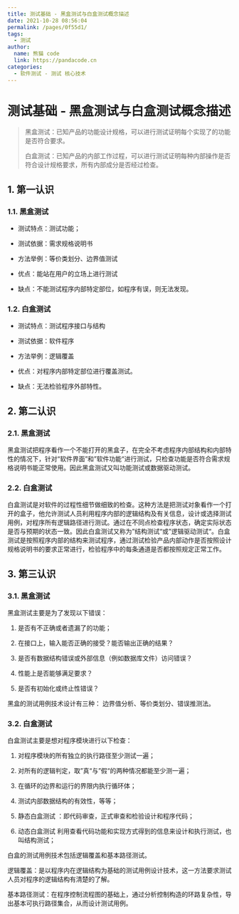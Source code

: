 ```yaml
---
title: 测试基础 - 黑盒测试与白盒测试概念描述
date: 2021-10-28 08:56:04
permalink: /pages/0f55d1/
tags: 
  - 测试
author: 
  name: 熊猫 code
  link: https://pandacode.cn
categories: 
  - 软件测试 - 测试 核心技术
---
```


# 测试基础 - 黑盒测试与白盒测试概念描述

> 黑盒测试：已知产品的功能设计规格，可以进行测试证明每个实现了的功能是否符合要求。
>
> 白盒测试：已知产品的内部工作过程，可以进行测试证明每种内部操作是否符合设计规格要求，所有内部成分是否经过检查。

## 1. 第一认识

### 1.1. 黑盒测试

- 测试特点：测试功能；

- 测试依据：需求规格说明书

- 方法举例：等价类划分、边界值测试

- 优点：能站在用户的立场上进行测试

- 缺点：不能测试程序内部特定部位，如程序有误，则无法发现。

### 1.2. 白盒测试

- 测试特点：测试程序接口与结构

- 测试依据：软件程序

- 方法举例：逻辑覆盖

- 优点：对程序内部特定部位进行覆盖测试。

- 缺点：无法检验程序外部特性。

##  2. 第二认识

### 2.1. 黑盒测试

​		黑盒测试把程序看作一个不能打开的黑盒子，在完全不考虑程序内部结构和内部特性的情况下，针对“软件界面”和”软件功能“进行测试，只检查功能是否符合需求规格说明书能正常使用。因此黑盒测试又叫功能测试或数据驱动测试。

### 2.2. 白盒测试

​		白盒测试是对软件的过程性细节做细致的检查。这种方法是把测试对象看作一个打开的盒子，他允许测试人员利用程序内部的逻辑结构及有关信息，设计或选择测试用例，对程序所有逻辑路径进行测试。通过在不同点检查程序状态，确定实际状态是否与预期的状态一致。因此白盒测试又称为”结构测试“或”逻辑驱动测试“。白盒测试是按照程序内部的结构来测试程序，通过测试检验产品内部动作是否按照设计规格说明书的要求正常进行，检验程序中的每条通道是否都按照规定正常工作。

## 3. 第三认识

### 3.1. 黑盒测试

黑盒测试主要是为了发现以下错误：

1. 是否有不正确或者遗漏了的功能；

2. 在接口上，输入能否正确的接受？能否输出正确的结果？

3. 是否有数据结构错误或外部信息（例如数据库文件）访问错误？

4. 性能上是否能够满足要求？

5. 是否有初始化或终止性错误？

黑盒的测试用例技术设计有三种：  边界值分析、等价类划分、错误推测法。

### 3.2. 白盒测试

白盒测试主要是想对程序模块进行以下检查：

1. 对程序模块的所有独立的执行路径至少测试一遍；

2. 对所有的逻辑判定，取”真“与”假“的两种情况都能至少测一遍；

3. 在循环的边界和运行的界限内执行循环体；

4. 测试内部数据结构的有效性，等等；

5. 静态白盒测试  ：即代码审查，正式审查和检验设计和程序代码；

6. 动态白盒测试 利用查看代码功能和实现方式得到的信息来设计和执行测试，也叫结构测试；

白盒的测试用例技术包括逻辑覆盖和基本路径测试。

逻辑覆盖：是以程序内在逻辑结构为基础的测试用例设计技术，这一方法要求测试人员对程序的逻辑结构有清楚的了解。

基本路径测试：在程序控制流程图的基础上，通过分析控制构造的环路复杂性，导出基本可执行路径集合，从而设计测试用例。

